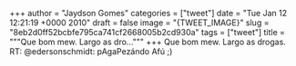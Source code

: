 
+++
author = "Jaydson Gomes"
categories = ["tweet"]
date = "Tue Jan 12 12:21:19 +0000 2010"
draft = false
image = "{TWEET_IMAGE}"
slug = "8eb2d0ff52bcbfe795ca741cf2668005b2cd930a"
tags = ["tweet"]
title = """Que bom mew. Largo as dro..."""
+++
Que bom mew. Largo as drogas. RT: @edersonschmidt: pAgaPezándo Afú ;)
